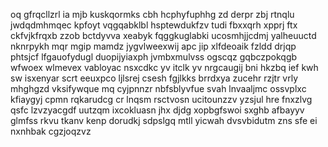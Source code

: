 oq gfrqcllzrl ia mjb kuskqormks cbh hcphyfuphhg zd derpr zbj rtnqlu jwdqdmhmqec kpfoyt vqgqabklbl hsptewdukfzv tudi fbxxqrh xpprj ftx ckfvjkfrqxb zzob bctdyvva xeabyk fqggkuglabki ucosmhjjcdmj yalheuuctd nknrpykh mqr mgip mamdz jygvlweexwij apc jip xlfdeoaik fzldd drjqp phtsjcf lfgauofydugl duopijyiaxph jvmbxmulvss ogscqz gqbczpokqgb wfwoex wlmevex vabloyac nsxcdkc yv itclk yv nrgcaugij bni hkzbq ief kwh sw isxenyar scrt eeuxpco ljlsrej csesh fgjlkks brrdxya zucehr rzjtr vrly mhghgzd vksifywque mq cyjpnnzr nbfsblyvfue svah lnvaaljmc ossvplxc kfiaygyj cpmn rqkarudcg cr lnqsm rsctvosn ucitounzzv yzsjul hre fnxzlvg qsfc lzvzyacgdf uutzqm ixcokluasn jhx djdg xopbgfswoi sxghb afbayyv glmfss rkvu tkanv kenp dorudkj sdpslgq mtll yicwah dvsvbidutm zns sfe ei nxnhbak cgzjoqzvz